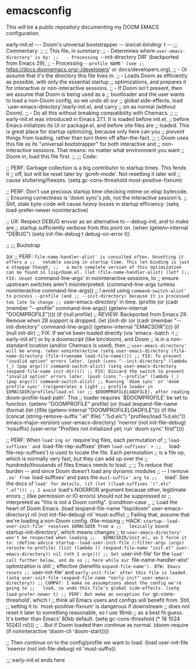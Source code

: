 # emacsconfig

This will be a public repository documenting my DOOM EMACS configuration.

early-init.el --- Doom's universal bootstrapper -*- lexical-binding: t -*-
;;; Commentary:
;;
;; This file, in summary:
;; - Determines where `user-emacs-directory' is by:
;;   - Processing `--init-directory DIR' (backported from Emacs 29),
;;   - Processing `--profile NAME' (see
;;     `https://docs.doomemacs.org/-/developers' or docs/developers.org),
;;   - Or assume that it's the directory this file lives in.
;; - Loads Doom as efficiently as possible, with only the essential startup
;;   optimizations, and prepares it for interactive or non-interactive sessions.
;; - If Doom isn't present, then we assume that Doom is being used as a
;;   bootloader and the user wants to load a non-Doom config, so we undo all our
;;   global side-effects, load `user-emacs-directory'/early-init.el, and carry
;;   on as normal (without Doom).
;; - Do all this without breaking compatibility with Chemacs.
;;
;; early-init.el was introduced in Emacs 27.1. It is loaded before init.el,
;; before Emacs initializes its UI or package.el, and before site files are
;; loaded. This is great place for startup optimizing, because only here can you
;; *prevent* things from loading, rather than turn them off after-the-fact.
;;
;; Doom uses this file as its "universal bootstrapper" for both interactive and
;; non-interactive sessions. That means: no matter what environment you want
;; Doom in, load this file first.
;;
;;; Code:

;; PERF: Garbage collection is a big contributor to startup times. This fends it
;;   off, but will be reset later by `gcmh-mode'. Not resetting it later will
;;   cause stuttering/freezes.
(setq gc-cons-threshold most-positive-fixnum)

;; PERF: Don't use precious startup time checking mtime on elisp bytecode.
;;   Ensuring correctness is 'doom sync's job, not the interactive session's.
;;   Still, stale byte-code will cause *heavy* losses in startup efficiency.
(setq load-prefer-newer noninteractive)

;; UX: Respect DEBUG envvar as an alternative to --debug-init, and to make are
;;   startup sufficiently verbose from this point on.
(when (getenv-internal "DEBUG")
  (setq init-file-debug t
        debug-on-error t))


;;
;;; Bootstrap

(or
 ;; PERF: `file-name-handler-alist' is consulted often. Unsetting it offers a
 ;;   notable saving in startup time. This let-binding is just a stopgap though,
 ;;   a more complete version of this optimization can be found in lisp/doom.el.
 (let (file-name-handler-alist)
   (let* (;; FIX: Unset `command-line-args' in noninteractive sessions, to
          ;;   ensure upstream switches aren't misinterpreted.
          (command-line-args (unless noninteractive command-line-args))
          ;; I avoid using `command-switch-alist' to process --profile (and
          ;; --init-directory) because it is processed too late to change
          ;; `user-emacs-directory' in time.
          (profile (or (cadr (member "--profile" command-line-args))
                       (getenv-internal "DOOMPROFILE"))))
     (if (null profile)
         ;; REVIEW: Backported from Emacs 29. Remove when 28 support is dropped.
         (let ((init-dir (or (cadr (member "--init-directory" command-line-args))
                             (getenv-internal "EMACSDIR"))))
           (if (null init-dir)
               ;; FIX: If we've been loaded directly (via 'emacs -batch -l
               ;;   early-init.el') or by a doomscript (like bin/doom), and Doom
               ;;   is in a non-standard location (and/or Chemacs is used), then
               ;;   `user-emacs-directory' will be wrong.
               (when noninteractive
                 (setq user-emacs-directory
                       (file-name-directory (file-truename load-file-name))))
             ;; FIX: To prevent "invalid option" errors later.
             (push (cons "--init-directory" (lambda (_) (pop argv))) command-switch-alist)
             (setq user-emacs-directory (expand-file-name init-dir))))
       ;; FIX: Discard the switch to prevent "invalid option" errors later.
       (push (cons "--profile" (lambda (_) (pop argv))) command-switch-alist)
       ;; Running 'doom sync' or 'doom profile sync' (re)generates a light
       ;; profile loader in $EMACSDIR/profiles/load.el (or
       ;; $DOOMPROFILELOADFILE), after reading `doom-profile-load-path'. This
       ;; loader requires `$DOOMPROFILE' be set to function.
       (setenv "DOOMPROFILE" profile)
       (or (load (expand-file-name
                  (format (let ((lfile (getenv-internal "DOOMPROFILELOADFILE")))
                            (if lfile
                                (concat (string-remove-suffix ".el" lfile)
                                        ".%d.elc")
                              "profiles/load.%d.elc"))
                          emacs-major-version)
                  user-emacs-directory)
                 'noerror (not init-file-debug) 'nosuffix)
           (user-error "Profiles not initialized yet; run 'doom sync' first"))))

   ;; PERF: When `load'ing or `require'ing files, each permutation of
   ;;   `load-suffixes' and `load-file-rep-suffixes' (then `load-suffixes' +
   ;;   `load-file-rep-suffixes') is used to locate the file.  Each permutation
   ;;   is a file op, which is normally very fast, but they can add up over the
   ;;   hundreds/thousands of files Emacs needs to load.
   ;;
   ;;   To reduce that burden -- and since Doom doesn't load any dynamic modules
   ;;   -- I remove `.so' from `load-suffixes' and pass the `must-suffix' arg to
   ;;   `load'. See the docs of `load' for details.
   (if (let ((load-suffixes '(".elc" ".el")))
         ;; I avoid `load's NOERROR argument because other, legitimate errors
         ;; (like permission or IO errors) should not be suppressed or
         ;; interpreted as "this is not a Doom config".
         (condition-case _
             ;; Load the heart of Doom Emacs.
             (load (expand-file-name "lisp/doom" user-emacs-directory)
                   nil (not init-file-debug) nil 'must-suffix)
           ;; Failing that, assume that we're loading a non-Doom config.
           (file-missing
            ;; HACK: `startup--load-user-init-file' resolves $EMACSDIR from a
            ;;   lexically bound `startup-init-directory', which means changes
            ;;   to `user-emacs-directory' won't be respected when loading
            ;;   $EMACSDIR/init.el, so I force it to:
            (define-advice startup--load-user-init-file (:filter-args (args) reroute-to-profile)
              (list (lambda () (expand-file-name "init.el" user-emacs-directory))
                    nil (nth 2 args)))
            ;; Set `user-init-file' for the `load' call further below, and do so
            ;; here while our `file-name-handler-alist' optimization is still
            ;; effective (benefits `expand-file-name'). BTW: Emacs resets
            ;; `user-init-file' and `early-init-file' after this file is loaded.
            (setq user-init-file (expand-file-name "early-init" user-emacs-directory))
            ;; COMPAT: I make no assumptions about the config we're going to
            ;;   load, so undo this file's global side-effects.
            (setq load-prefer-newer t)
            ;; PERF: But make an exception for `gc-cons-threshold', which I
            ;;   think all Emacs users and configs will benefit from. Still,
            ;;   setting it to `most-positive-fixnum' is dangerous if downstream
            ;;   does not reset it later to something reasonable, so I use 16mb
            ;;   as a best fit guess. It's better than Emacs' 80kb default.
            (setq gc-cons-threshold (* 16 1024 1024))
            nil)))
       ;; ...But if Doom loaded then continue as normal.
       (doom-require (if noninteractive 'doom-cli 'doom-start))))

 ;; Then continue on to the config/profile we want to load.
 (load user-init-file 'noerror (not init-file-debug) nil 'must-suffix))

;;; early-init.el ends here
